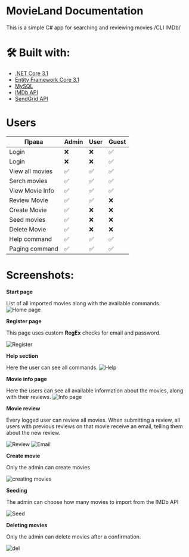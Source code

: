 # MovieLand Documentation

This is a simple C# app for searching and reviewing movies /CLI IMDb/

# 🛠 Built with:

- [.NET Core 3.1](https://dotnet.microsoft.com/en-us/download/dotnet/3.1)
- [Entity Framework Core 3.1](https://github.com/dotnet/efcore)
- [MySQL](https://www.mysql.com)
- [IMDb API](imdb-api.com)
- [SendGrid API](https://github.com/sendgrid)

# Users

| **Права**       | Admin | User | Guest |
| --------------- | ----- | ---- | ----- |
| Login           | ❌    | ❌   | ✅    |
| Login           | ❌    | ❌   | ✅    |
| View all movies | ✅    | ✅   | ✅    |
| Serch movies    | ✅    | ✅   | ✅    |
| View Movie Info | ✅    | ✅   | ✅    |
| Review Movie    | ✅    | ✅   | ❌    |
| Create Movie    | ✅    | ❌   | ❌    |
| Seed movies     | ✅    | ❌   | ❌    |
| Delete Movie    | ✅    | ❌   | ❌    |
| Help command    | ✅    | ✅   | ✅    |
| Paging command  | ✅    | ✅   | ✅    |

# Screenshots:

**Start page**

List of all imported movies along with the available commands.
![Home page](https://i.ibb.co/Xyp8KRv/home.png)

**Register page**

This page uses custom **RegEx** checks for email and password.

![Register](https://i.ibb.co/2YWSGWr/reg.png)

**Help section**

Here the user can see all commands.
![Help](https://i.ibb.co/3CLRGz0/help.png)

**Movie info page**

Here the users can see all available information about the movies, along with their reviews.
![Info page](https://i.ibb.co/GRKFPcj/info.png)

**Movie review**

Every logged user can review all movies. When submitting a review, all users with previous reviews on that movie receive an email, telling them about the new review.

![Review](https://i.ibb.co/PMsyLMM/reviw.png)
![Email](https://i.ibb.co/16Nz3mt/email.png)

**Create movie**

Only the admin can create movies

![creating movies](https://i.ibb.co/KGcYHwb/add-movie.png)

**Seeding**

The admin can choose how many movies to import from the IMDb API

![Seed](https://i.ibb.co/26RQ6d1/seed.png)

**Deleting movies**

Only the admin can delete movies after a confirmation.

![del](https://i.ibb.co/7G5GTmp/del.png)
